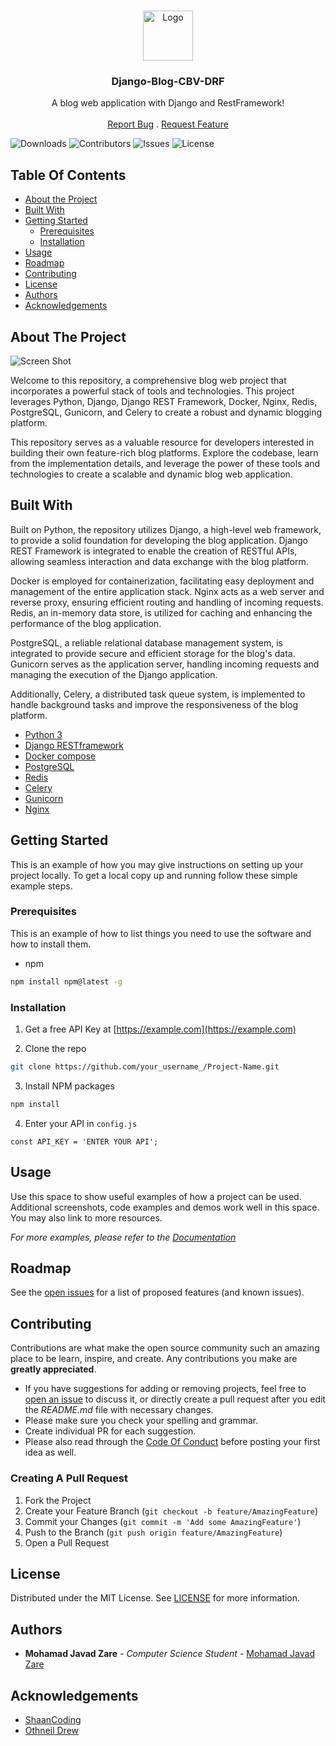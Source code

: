<br/>
<p align="center">
  <a href="https://github.com/mohamadjavadzare/Django-Blog-CBV-DRF">
    <img src="https://github.com/mohamadjavadzare/Django-Blog-CBV-DRF/blob/main/core/assets/img/apple-touch-icon.png" alt="Logo" width="80" height="80">
  </a>

  <h3 align="center">Django-Blog-CBV-DRF</h3>

  <p align="center">
    A blog web application with Django and RestFramework!
    <br/>
    <br/>
    <a href="https://github.com/mohamadjavadzare/Django-Blog-CBV-DRF/issues">Report Bug</a>
    .
    <a href="https://github.com/mohamadjavadzare/Django-Blog-CBV-DRF/issues">Request Feature</a>
  </p>
</p>

![Downloads](https://img.shields.io/github/downloads/mohamadjavadzare/Django-Blog-CBV-DRF/total) ![Contributors](https://img.shields.io/github/contributors/mohamadjavadzare/Django-Blog-CBV-DRF?color=dark-green) ![Issues](https://img.shields.io/github/issues/mohamadjavadzare/Django-Blog-CBV-DRF) ![License](https://img.shields.io/github/license/mohamadjavadzare/Django-Blog-CBV-DRF) 

## Table Of Contents

* [About the Project](#about-the-project)
* [Built With](#built-with)
* [Getting Started](#getting-started)
  * [Prerequisites](#prerequisites)
  * [Installation](#installation)
* [Usage](#usage)
* [Roadmap](#roadmap)
* [Contributing](#contributing)
* [License](#license)
* [Authors](#authors)
* [Acknowledgements](#acknowledgements)

## About The Project

![Screen Shot](https://github.com/mohamadjavadzare/Django-Blog-CBV-DRF/blob/main/core/assets/img/shot-1.png)

Welcome to this repository, a comprehensive blog web project that incorporates a powerful stack of tools and technologies. This project leverages Python, Django, Django REST Framework, Docker, Nginx, Redis, PostgreSQL, Gunicorn, and Celery to create a robust and dynamic blogging platform.

This repository serves as a valuable resource for developers interested in building their own feature-rich blog platforms. Explore the codebase, learn from the implementation details, and leverage the power of these tools and technologies to create a scalable and dynamic blog web application.

## Built With

Built on Python, the repository utilizes Django, a high-level web framework, to provide a solid foundation for developing the blog application. Django REST Framework is integrated to enable the creation of RESTful APIs, allowing seamless interaction and data exchange with the blog platform.

Docker is employed for containerization, facilitating easy deployment and management of the entire application stack. Nginx acts as a web server and reverse proxy, ensuring efficient routing and handling of incoming requests. Redis, an in-memory data store, is utilized for caching and enhancing the performance of the blog application.

PostgreSQL, a reliable relational database management system, is integrated to provide secure and efficient storage for the blog's data. Gunicorn serves as the application server, handling incoming requests and managing the execution of the Django application.

Additionally, Celery, a distributed task queue system, is implemented to handle background tasks and improve the responsiveness of the blog platform.

* [Python 3](https://www.python.org/)
* [Django RESTframework](https://www.django-rest-framework.org/)
* [Docker compose](https://docs.docker.com/engine/reference/commandline/compose/)
* [PostgreSQL](https://www.postgresql.org/)
* [Redis](https://redis.io/)
* [Celery](https://docs.celeryq.dev/en/stable/getting-started/introduction.html)
* [Gunicorn](https://gunicorn.org/)
* [Nginx](https://www.nginx.com/)

## Getting Started

This is an example of how you may give instructions on setting up your project locally.
To get a local copy up and running follow these simple example steps.

### Prerequisites

This is an example of how to list things you need to use the software and how to install them.

* npm

```sh
npm install npm@latest -g
```

### Installation

1. Get a free API Key at [https://example.com](https://example.com)

2. Clone the repo

```sh
git clone https://github.com/your_username_/Project-Name.git
```

3. Install NPM packages

```sh
npm install
```

4. Enter your API in `config.js`

```JS
const API_KEY = 'ENTER YOUR API';
```

## Usage

Use this space to show useful examples of how a project can be used. Additional screenshots, code examples and demos work well in this space. You may also link to more resources.

_For more examples, please refer to the [Documentation](https://example.com)_

## Roadmap

See the [open issues](https://github.com/mohamadjavadzare/Django-Blog-CBV-DRF/issues) for a list of proposed features (and known issues).

## Contributing

Contributions are what make the open source community such an amazing place to be learn, inspire, and create. Any contributions you make are **greatly appreciated**.
* If you have suggestions for adding or removing projects, feel free to [open an issue](https://github.com/mohamadjavadzare/Django-Blog-CBV-DRF/issues/new) to discuss it, or directly create a pull request after you edit the *README.md* file with necessary changes.
* Please make sure you check your spelling and grammar.
* Create individual PR for each suggestion.
* Please also read through the [Code Of Conduct](https://github.com/mohamadjavadzare/Django-Blog-CBV-DRF/blob/main/CODE_OF_CONDUCT.md) before posting your first idea as well.

### Creating A Pull Request

1. Fork the Project
2. Create your Feature Branch (`git checkout -b feature/AmazingFeature`)
3. Commit your Changes (`git commit -m 'Add some AmazingFeature'`)
4. Push to the Branch (`git push origin feature/AmazingFeature`)
5. Open a Pull Request

## License

Distributed under the MIT License. See [LICENSE](https://github.com/mohamadjavadzare/Django-Blog-CBV-DRF/blob/main/LICENSE.md) for more information.

## Authors

* **Mohamad Javad Zare** - *Computer Science Student* - [Mohamad Javad Zare](https://github.com/mohamadjavadzare/)

## Acknowledgements

* [ShaanCoding](https://github.com/ShaanCoding/)
* [Othneil Drew](https://github.com/othneildrew/Best-README-Template)
